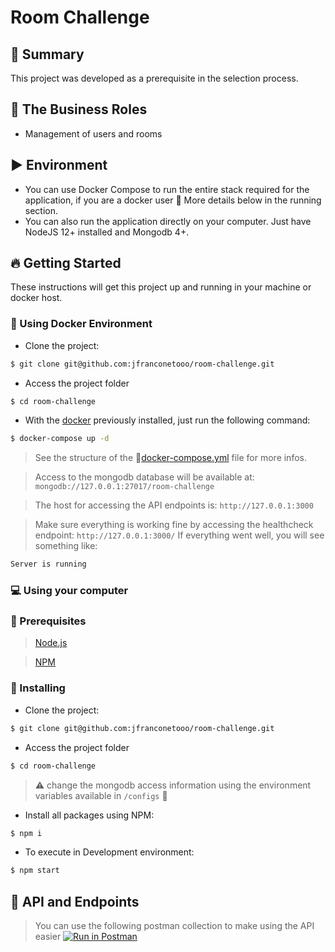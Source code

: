 # Room Challenge

## :page_with_curl: Summary

This project was developed as a prerequisite in the selection process.

## :necktie: The Business Roles

-   Management of users and rooms

## :arrow_forward: Environment

- You can use Docker Compose to run the entire stack required for the application, if you are a docker user :whale:
More details below in the running section.
- You can also run the application directly on your computer. Just have NodeJS 12+ installed and Mongodb 4+.

## :fire: Getting Started

These instructions will get this project up and running in your machine or docker host.

### :whale: Using Docker Environment

 - Clone the project:
```sh
$ git clone git@github.com:jfranconetooo/room-challenge.git
```

 - Access the project folder
 ```sh
$ cd room-challenge
```

 - With the [docker](https://docs.docker.com/get-docker/) previously installed, just run the following command:
 ```sh
$ docker-compose up -d
```

> See the structure of the :page_facing_up:[docker-compose.yml](https://github.com/jfranconetooo/room-challenge/blob/master/docker-compose.yml) file for more infos.

> Access to the mongodb database will be available at: `mongodb://127.0.0.1:27017/room-challenge`

> The host for accessing the API endpoints is: `http://127.0.0.1:3000`

> Make sure everything is working fine by accessing the healthcheck endpoint: `http://127.0.0.1:3000/`
> If everything went well, you will see something like:
```sh
Server is running
```
### :computer: Using your computer

### :wave: Prerequisites

> [Node.js](http://nodejs.org/)

> [NPM](https://www.npmjs.com/)

### :rocket: Installing

 - Clone the project:
```sh
$ git clone git@github.com:jfranconetooo/room-challenge.git
```

 - Access the project folder
 ```sh
$ cd room-challenge
```

 >:warning: change the mongodb access information using the environment variables available in `/configs` :file_folder:

- Install all packages using NPM:
```sh
$ npm i
```

- To execute in Development environment:
```sh
$ npm start
```


## :robot: API and Endpoints

> You can use the following postman collection to make using the API easier [![Run in Postman](https://run.pstmn.io/button.svg)](https://www.getpostman.com/collections/c91d598c6cccf365c9be)